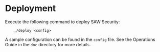 # Deployment

Execute the following command to deploy SAW Security:

        ./deploy <config>

A sample configuration can be found in the `config` file.  See the
Operations Guide in the `doc` directory for more details.
